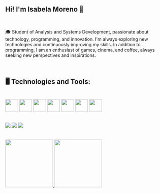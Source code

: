 ## Hi! I'm Isabela Moreno 👋

<br>

🎓 Student of Analysis and Systems Development, passionate about technology, programming, and innovation. I'm always exploring new technologies and continuously improving my skills. In addition to programming, I am an enthusiast of games, cinema, and coffee, always seeking new perspectives and inspirations.

<br>

## 🖥️ Technologies and Tools:
<br><img src="https://cdn.jsdelivr.net/gh/devicons/devicon@latest/icons/html5/html5-original.svg" width="40" height="40" /> <img src="https://cdn.jsdelivr.net/gh/devicons/devicon@latest/icons/css3/css3-original.svg" width="40" height="40" /> <img src="https://cdn.jsdelivr.net/gh/devicons/devicon@latest/icons/javascript/javascript-original.svg" width="40" height="40" /> <img loading="lazy" src="https://cdn.jsdelivr.net/gh/devicons/devicon/icons/java/java-original.svg" width="40" height="40"/>  <img src="https://cdn.jsdelivr.net/gh/devicons/devicon@latest/icons/python/python-original.svg" width="40" height="40"/>  <img src="https://cdn.jsdelivr.net/gh/devicons/devicon@latest/icons/react/react-original.svg" width="40" height="40" /> <img src="https://cdn.jsdelivr.net/gh/devicons/devicon@latest/icons/azuresqldatabase/azuresqldatabase-original.svg" width="40" height="40" />

<br>
<div>
<a href = "isabelamoreno.souza16@gmail.com"><img loading="lazy" src="https://img.shields.io/badge/Gmail-D14836?style=for-the-badge&logo=gmail&logoColor=white" target="_blank"></a>
<a href="https://www.linkedin.com/in/isabela-moreno-46a21a328/" target="_blank"><img loading="lazy" src="https://img.shields.io/badge/-LinkedIn-%230077B5?style=for-the-badge&logo=linkedin&logoColor=white" target="_blank"></a>   
<a href="https://www.instagram.com/isabmoreeno/" target="_blank"><img loading="lazy" src="https://img.shields.io/badge/-Instagram-%23E4405F?style=for-the-badge&logo=instagram&logoColor=white" target="_blank"></a>

</div>

<br>
<br>

          
<div style="display: flex; flex-direction: row;">
  <a href="https://github.com/isabmoreeno">
    <img loading="lazy" height="150em" src="https://github-readme-stats.vercel.app/api?username=isabmoreeno&show_icons=true&theme=dark&include_all_commits=true&count_private=true&bg_color=000000&title_color=ffffff&text_color=bb86fc&icon_color=9a33ff&border_color=5a189a"/>
    <img loading="lazy" height="150em" src="https://github-readme-stats.vercel.app/api/top-langs/?username=isabmoreeno&layout=compact&langs_count=7&theme=dark&bg_color=000000&title_color=ffffff&text_color=bb86fc&icon_color=9a33ff&border_color=5a189a"/>
  </a>
</div>




  
